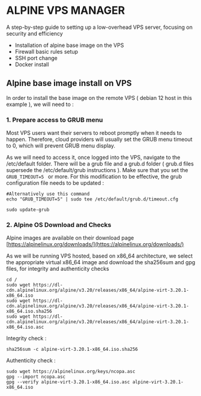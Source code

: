 # ALPINE VPS MANAGER

A step-by-step guide to setting up a low-overhead VPS server, focusing on security and efficiency

- Installation of alpine base image on the VPS
- Firewall basic rules setup
- SSH port change
- Docker install



## Alpine base image install on VPS

In order to install the base image on the remote VPS ( debian 12 host in this example ), we will need to :

### 1. Prepare access to GRUB menu 

Most VPS users want their servers to reboot promptly when it needs to happen. Therefore, cloud providers will usually set the GRUB menu timeout to 0, which will prevent GRUB menu display.

As we will need to access it, once logged into the VPS, navigate to the /etc/default folder.
There will be a grub file and a grub.d folder ( grub.d files supersede the /etc/default/grub instructions ). Make sure that you set the ```GRUB_TIMEOUT=5 ``` or more.
For this modification to be effective, the grub configuration file needs to be updated :

```
#Alternatively use this command
echo "GRUB_TIMEOUT=5" | sudo tee /etc/default/grub.d/timeout.cfg

sudo update-grub
```


### 2. Alpine OS Download and Checks

Alpine images are available on their download page [https://alpinelinux.org/downloads/](https://alpinelinux.org/downloads/)

As we will be running VPS hosted, based on x86_64 architecture, we select the appropriate virtual x86_64 image and download the sha256sum and gpg files, for integrity and authenticity checks

```
cd /
sudo wget https://dl-cdn.alpinelinux.org/alpine/v3.20/releases/x86_64/alpine-virt-3.20.1-x86_64.iso 
sudo wget https://dl-cdn.alpinelinux.org/alpine/v3.20/releases/x86_64/alpine-virt-3.20.1-x86_64.iso.sha256 
sudo wget https://dl-cdn.alpinelinux.org/alpine/v3.20/releases/x86_64/alpine-virt-3.20.1-x86_64.iso.asc
```

Integrity check :

```sha256sum -c alpine-virt-3.20.1-x86_64.iso.sha256```

Authenticity check :

```
sudo wget https://alpinelinux.org/keys/ncopa.asc
gpg --import ncopa.asc 
gpg --verify alpine-virt-3.20.1-x86_64.iso.asc alpine-virt-3.20.1-x86_64.iso
```

